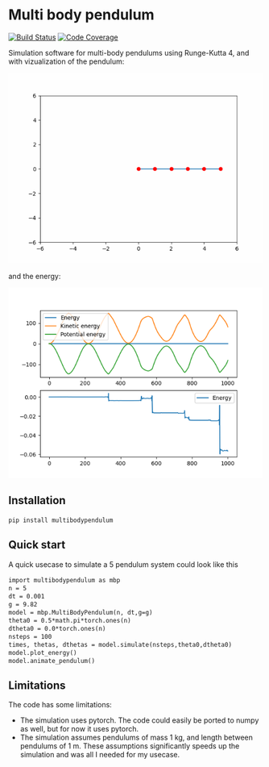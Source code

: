 # Multi body pendulum


[![Build Status][build-image]][build-url]
[![Code Coverage][coverage-image]][coverage-url]

<!-- Badges: -->

[build-image]: https://github.com/tueboesen/multi-body-pendulum/actions/workflows/build.yaml/badge.svg
[build-url]: https://github.com/tueboesen/multi-body-pendulum/actions/workflows/build.yaml
[coverage-image]: https://codecov.io/gh/tueboesen/multi-body-pendulum/branch/master/graph/badge.svg
[coverage-url]: https://codecov.io/gh/tueboesen/multi-body-pendulum/

Simulation software for multi-body pendulums using Runge-Kutta 4, and with vizualization of the pendulum:

![5-body pendulum animation](https://github.com/tueboesen/multi-body-pendulum/blob/master/docs/multibodypendulum.gif)

and the energy:

![Energy](https://github.com/tueboesen/multi-body-pendulum/blob/master/docs/energy.png)

## Installation
    pip install multibodypendulum

## Quick start
A quick usecase to simulate a 5 pendulum system could look like this

    import multibodypendulum as mbp
    n = 5
    dt = 0.001
    g = 9.82
    model = mbp.MultiBodyPendulum(n, dt,g=g)
    theta0 = 0.5*math.pi*torch.ones(n)
    dtheta0 = 0.0*torch.ones(n)
    nsteps = 100
    times, thetas, dthetas = model.simulate(nsteps,theta0,dtheta0)
    model.plot_energy()
    model.animate_pendulum()

## Limitations
The code has some limitations:
- The simulation uses pytorch. The code could easily be ported to numpy as well, but for now it uses pytorch.
- The simulation assumes pendulums of mass 1 kg, and length between pendulums of 1 m. These assumptions significantly speeds up the simulation and was all I needed for my usecase.
